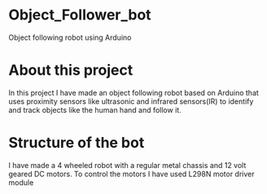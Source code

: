 # Object_Follower_bot
Object following robot using Arduino
# About this project
In this project I have made an object following robot based on Arduino that uses proximity sensors like ultrasonic and infrared sensors(IR) to identify and track objects like the human hand and follow it. 
# Structure of the bot
I have made a 4 wheeled robot with a regular metal chassis and 12 volt geared DC motors. To control the motors I have used L298N motor driver module



